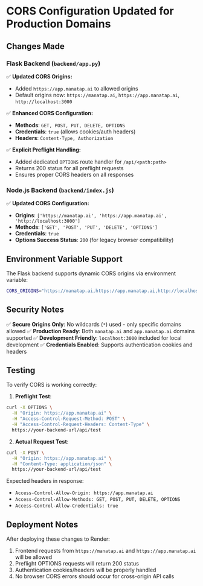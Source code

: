 # CORS Configuration Updated for Production Domains

## Changes Made

### Flask Backend (`backend/app.py`)
✅ **Updated CORS Origins:**
- Added `https://app.manatap.ai` to allowed origins
- Default origins now: `https://manatap.ai`, `https://app.manatap.ai`, `http://localhost:3000`

✅ **Enhanced CORS Configuration:**
- **Methods**: `GET, POST, PUT, DELETE, OPTIONS`
- **Credentials**: `true` (allows cookies/auth headers)
- **Headers**: `Content-Type, Authorization`

✅ **Explicit Preflight Handling:**
- Added dedicated `OPTIONS` route handler for `/api/<path:path>`
- Returns 200 status for all preflight requests
- Ensures proper CORS headers on all responses

### Node.js Backend (`backend/index.js`)
✅ **Updated CORS Configuration:**
- **Origins**: `['https://manatap.ai', 'https://app.manatap.ai', 'http://localhost:3000']`
- **Methods**: `['GET', 'POST', 'PUT', 'DELETE', 'OPTIONS']`
- **Credentials**: `true`
- **Options Success Status**: `200` (for legacy browser compatibility)

## Environment Variable Support

The Flask backend supports dynamic CORS origins via environment variable:
```bash
CORS_ORIGINS="https://manatap.ai,https://app.manatap.ai,http://localhost:3000"
```

## Security Notes

✅ **Secure Origins Only**: No wildcards (`*`) used - only specific domains allowed
✅ **Production Ready**: Both `manatap.ai` and `app.manatap.ai` domains supported
✅ **Development Friendly**: `localhost:3000` included for local development
✅ **Credentials Enabled**: Supports authentication cookies and headers

## Testing

To verify CORS is working correctly:

1. **Preflight Test**:
```bash
curl -X OPTIONS \
  -H "Origin: https://app.manatap.ai" \
  -H "Access-Control-Request-Method: POST" \
  -H "Access-Control-Request-Headers: Content-Type" \
  https://your-backend-url/api/test
```

2. **Actual Request Test**:
```bash
curl -X POST \
  -H "Origin: https://app.manatap.ai" \
  -H "Content-Type: application/json" \
  https://your-backend-url/api/test
```

Expected headers in response:
- `Access-Control-Allow-Origin: https://app.manatap.ai`
- `Access-Control-Allow-Methods: GET, POST, PUT, DELETE, OPTIONS`
- `Access-Control-Allow-Credentials: true`

## Deployment Notes

After deploying these changes to Render:
1. Frontend requests from `https://manatap.ai` and `https://app.manatap.ai` will be allowed
2. Preflight OPTIONS requests will return 200 status
3. Authentication cookies/headers will be properly handled
4. No browser CORS errors should occur for cross-origin API calls